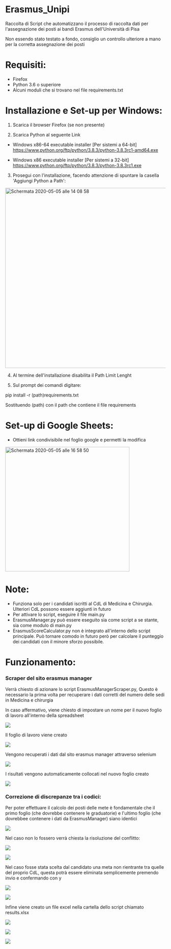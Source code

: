 # Erasmus_Unipi

Raccolta di Script che automatizzano il processo di raccolta dati per l'assegnazione dei posti ai bandi Erasmus dell'Università di Pisa

Non essendo stato testato a fondo, consiglio un controllo ulteriore a mano per la corretta assegnazione dei posti

# Requisiti:
- Firefox
- Python 3.6 o superiore
- Alcuni moduli che si trovano nel file requirements.txt

# Installazione e Set-up per Windows:

1) Scarica il browser Firefox (se non presente)

2) Scarica Python al seguente Link

- Windows x86-64 executable installer [Per sistemi a 64-bit]
https://www.python.org/ftp/python/3.8.3/python-3.8.3rc1-amd64.exe


- Windows x86 executable installer    [Per sistemi a 32-bit] 
https://www.python.org/ftp/python/3.8.3/python-3.8.3rc1.exe


3) Prosegui con l'installazione, facendo attenzione di spuntare la casella 'Aggiungi Python a Path':

<img width="564" alt="Schermata 2020-05-05 alle 14 08 58" src="https://user-images.githubusercontent.com/64803153/81064464-066c5880-8eda-11ea-91ec-004e4c92dc48.png">


4) Al termine dell'installazione disabilita il Path Limit Lenght



4) Sul prompt dei comandi digitare:

pip install -r (path)requirements.txt

Sostituendo (path) con il path che contiene il file requirements



# Set-up di Google Sheets:
- Ottieni link condivisibile nel foglio google e permetti la modifica 

<img width="390" alt="Schermata 2020-05-05 alle 16 58 50" src="https://user-images.githubusercontent.com/64803153/81081115-cb761f00-8ef1-11ea-85f8-85de85243125.png">



# Note:
- Funziona solo per i candidati iscritti al CdL di Medicina e Chirurgia. Ulteriori CdL possono essere aggiunti in futuro
- Per attivare lo script, eseguire il file main.py
- ErasmusManager.py può essere eseguito sia come script a se stante, sia come modulo di main.py
- ErasmusScoreCalculator.py non è integrato all'interno dello script principale. Può tornare comodo in futuro però per calcolare il punteggio dei candidati con il minore sforzo possibile.

# Funzionamento:

### Scraper del sito erasmus manager
Verrà chiesto di azionare lo script ErasmusManagerScraper.py, Questo è necessario la prima volta per recuperare i dati corretti del numero delle sedi in Medicina e chirurgia

In caso affermativo, viene chiesto di impostare un nome per il nuovo foglio di lavoro all'interno della spreadsheet



![](/images/1.png)



Il foglio di lavoro viene creato




![](/images/2.png)



Vengono recuperati i dati dal sito erasmus manager attraverso selenium



![](/images/3.png)



I risultati vengono automaticamente collocati nel nuovo foglio creato




![](/images/4.png)



### Correzione di discrepanze tra i codici:

Per poter effettuare il calcolo dei posti delle mete è fondamentale che il primo foglio (che dovrebbe contenere le graduatorie) e l'ultimo foglio (che dovrebbee contenere i dati da ErasmusManager) siano identici 




![](/images/5.png)



Nel caso non lo fossero verrà chiesta la risoluzione del conflitto:



![](/images/5,2.png)

![](/images/5,3.png)


Nel caso fosse stata scelta dal candidato una meta non rientrante tra quelle del proprio CdL, questa potrà essere eliminata semplicemente premendo invio e confermando con y

![](/images/5,4.png)


![](/images/5.5.png)


Infine viene creato un file excel nella cartella dello script chiamato results.xlsx



![](/images/6.png)



![](/images/res1.png)


![](/images/res2.png)



